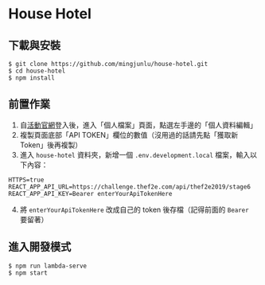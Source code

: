 # House Hotel

## 下載與安裝
```
$ git clone https://github.com/mingjunlu/house-hotel.git
$ cd house-hotel
$ npm install
```

## 前置作業
1. 自[活動官網](https://challenge.thef2e.com)登入後，進入「個人檔案」頁面，點選左手邊的「個人資料編輯」
2. 複製頁面底部「API TOKEN」欄位的數值（沒用過的話請先點「獲取新 Token」後再複製）
3. 進入 `house-hotel` 資料夾，新增一個 `.env.development.local` 檔案，輸入以下內容：
```
HTTPS=true
REACT_APP_API_URL=https://challenge.thef2e.com/api/thef2e2019/stage6
REACT_APP_API_KEY=Bearer enterYourApiTokenHere
```
4. 將 `enterYourApiTokenHere` 改成自己的 token 後存檔（記得前面的 `Bearer ` 要留著）

## 進入開發模式
```
$ npm run lambda-serve
$ npm start
```
